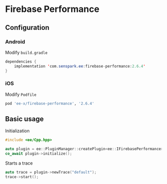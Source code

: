 # Firebase Performance
## Configuration
### Android
Modify `build.gradle`
```java
dependencies {
    implementation 'com.senspark.ee:firebase-performance:2.6.4'
}
```

### iOS
Modify `Podfile`
```ruby
pod 'ee-x/firebase-performance', '2.6.4'
```

## Basic usage
Initialization
```cpp
#include <ee/Cpp.hpp>

auto plugin = ee::PluginManager::createPlugin<ee::IFirebasePerformance>();
co_await plugin->initialize();
```

Starts a trace
```cpp
auto trace = plugin->newTrace("default");
trace->start();
```